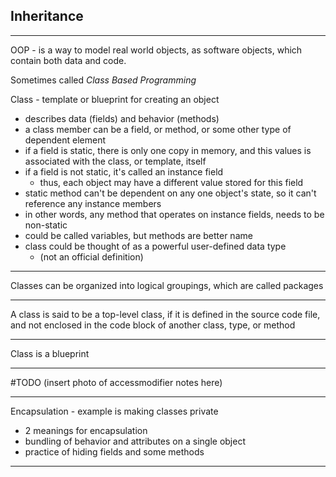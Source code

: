 ## Inheritance

---
OOP - is a way to model real world objects, as software objects, which contain both data and code.

Sometimes called *Class Based Programming*

Class - template or blueprint for creating an object
- describes data (fields) and behavior (methods)
- a class member can be a field, or method, or some other type of dependent element
- if a field is static, there is only one copy in memory, and this values is associated with the class, or template, itself
- if a field is not static, it's called an instance field
    - thus, each object may have a different value stored for this field
- static method can't be dependent on any one object's state, so it can't reference any instance members
- in other words, any method that operates on instance fields, needs to be non-static
- could be called variables, but methods are better name
- class could be thought of as a powerful user-defined data type
  - (not an official definition)

---
Classes can be organized into logical groupings, which are called packages
___
A class is said to be a top-level class, if it is defined in the source code file, and not enclosed in the code block of another class, type, or method

---
Class is a blueprint

---

#TODO (insert photo of accessmodifier notes here)

---

Encapsulation - example is making classes private
  - 2 meanings for encapsulation
  - bundling of behavior and attributes on a single object
  - practice of hiding fields and some methods 

---
